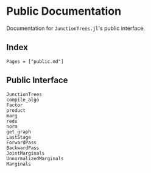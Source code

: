 # Public Documentation

Documentation for `JunctionTrees.jl`'s public interface.

## Index

```@index
Pages = ["public.md"]
```

## Public Interface

```@docs
JunctionTrees
compile_algo
Factor
product
marg
redu
norm
get_graph
LastStage
ForwardPass
BackwardPass
JointMarginals
UnnormalizedMarginals
Marginals
```
